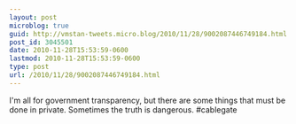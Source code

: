 ```yaml
---
layout: post
microblog: true
guid: http://vmstan-tweets.micro.blog/2010/11/28/9002087446749184.html
post_id: 3045501
date: 2010-11-28T15:53:59-0600
lastmod: 2010-11-28T15:53:59-0600
type: post
url: /2010/11/28/9002087446749184.html
---
```

I'm all for government transparency, but there are some things that must be done in private. Sometimes the truth is dangerous. #cablegate

